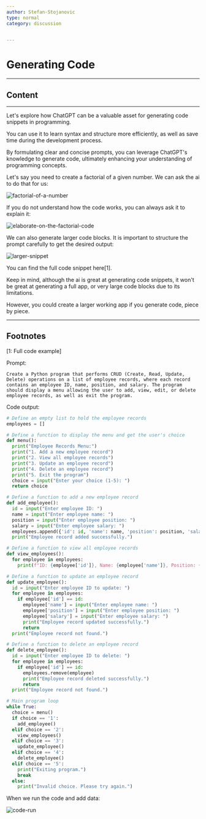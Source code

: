 ```yaml
---
author: Stefan-Stojanovic
type: normal
category: discussion
 

---
```


# Generating Code

---

## Content

---

Let's explore how ChatGPT can be a valuable asset for generating code snippets in programming. 

You can use it to learn syntax and structure more efficiently, as well as save time during the development process.

By formulating clear and concise prompts, you can leverage ChatGPT's knowledge to generate code, ultimately enhancing your understanding of programming concepts.

Let's say you need to create a factorial of a given number. We can ask the ai to do that for us:

![factorial-of-a-number](https://img.enkipro.com/a9ac191fcba73460d556cba45e2eff8e.png)

If you do not understand how the code works, you can always ask it to explain it:

![elaborate-on-the-factorial-code](https://img.enkipro.com/45799050359a699ee1750f59d3dbc54f.png)

We can also generate larger code blocks. It is important to structure the prompt carefully to get the desired output:

![larger-snippet](https://img.enkipro.com/529b112deb8a13addd47e5ac5bc135da.png)

You can find the full code snippet here[1].

Keep in mind, although the ai is great at generating code snippets, it won't be great at generating a full app, or very large code blocks due to its limitations.

However, you could create a larger working app if you generate code, piece by piece.


---

## Footnotes

[1: Full code example]

Prompt:

```plain-text
Create a Python program that performs CRUD (Create, Read, Update, Delete) operations on a list of employee records, where each record contains an employee ID, name, position, and salary. The program should display a menu allowing the user to add, view, edit, or delete employee records, as well as exit the program.
```

Code output:

```python
# Define an empty list to hold the employee records
employees = []

# Define a function to display the menu and get the user's choice
def menu():
  print("Employee Records Menu:")
  print("1. Add a new employee record")
  print("2. View all employee records")
  print("3. Update an employee record")
  print("4. Delete an employee record")
  print("5. Exit the program")
  choice = input("Enter your choice (1-5): ")
  return choice

# Define a function to add a new employee record
def add_employee():
  id = input("Enter employee ID: ")
  name = input("Enter employee name: ")
  position = input("Enter employee position: ")
  salary = input("Enter employee salary: ")
  employees.append({'id': id, 'name': name, 'position': position, 'salary': salary})
  print("Employee record added successfully.")

# Define a function to view all employee records
def view_employees():
  for employee in employees:
    print(f"ID: {employee['id']}, Name: {employee['name']}, Position: {employee['position']}, Salary: {employee['salary']}")

# Define a function to update an employee record
def update_employee():
  id = input("Enter employee ID to update: ")
  for employee in employees:
    if employee['id'] == id:
      employee['name'] = input("Enter employee name: ")
      employee['position'] = input("Enter employee position: ")
      employee['salary'] = input("Enter employee salary: ")
      print("Employee record updated successfully.")
      return
  print("Employee record not found.")

# Define a function to delete an employee record
def delete_employee():
  id = input("Enter employee ID to delete: ")
  for employee in employees:
    if employee['id'] == id:
      employees.remove(employee)
      print("Employee record deleted successfully.")
      return
  print("Employee record not found.")

# Main program loop
while True:
  choice = menu()
  if choice == '1':
    add_employee()
  elif choice == '2':
    view_employees()
  elif choice == '3':
    update_employee()
  elif choice == '4':
    delete_employee()
  elif choice == '5':
    print("Exiting program.")
    break
  else:
    print("Invalid choice. Please try again.")
```

When we run the code and add data:

![code-run](https://img.enkipro.com/bad06010d318f85ddbbcacebfecfcf8f.png)